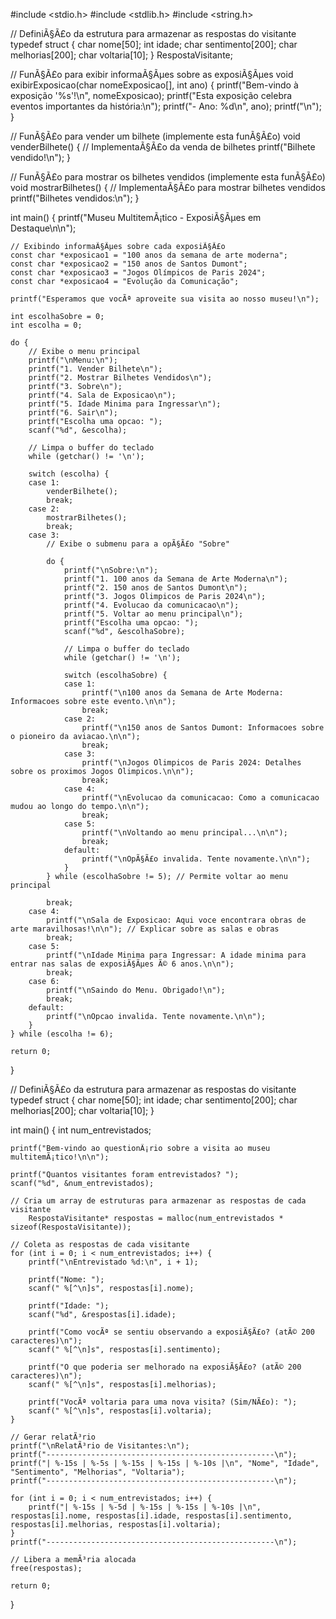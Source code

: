 #include <stdio.h>
#include <stdlib.h>
#include <string.h>

// DefiniÃ§Ã£o da estrutura para armazenar as respostas do visitante
typedef struct {
    char nome[50];
    int idade;
    char sentimento[200];
    char melhorias[200];
    char voltaria[10];
} RespostaVisitante;

// FunÃ§Ã£o para exibir informaÃ§Ãµes sobre as exposiÃ§Ãµes
void exibirExposicao(char nomeExposicao[], int ano) {
    printf("Bem-vindo à exposição '%s'!\n", nomeExposicao);
    printf("Esta exposição celebra eventos importantes da história:\n");
    printf("- Ano: %d\n", ano);
    printf("\n");
}

// FunÃ§Ã£o para vender um bilhete (implemente esta funÃ§Ã£o)
void venderBilhete() {
    // ImplementaÃ§Ã£o da venda de bilhetes
    printf("Bilhete vendido!\n");
}

// FunÃ§Ã£o para mostrar os bilhetes vendidos (implemente esta funÃ§Ã£o)
void mostrarBilhetes() {
    // ImplementaÃ§Ã£o para mostrar bilhetes vendidos
    printf("Bilhetes vendidos:\n");
}

int main() {
    printf("Museu MultitemÃ¡tico - ExposiÃ§Ãµes em Destaque\n\n");

    // Exibindo informaÃ§Ãµes sobre cada exposiÃ§Ã£o
    const char *exposicao1 = "100 anos da semana de arte moderna";
    const char *exposicao2 = "150 anos de Santos Dumont";
    const char *exposicao3 = "Jogos Olímpicos de Paris 2024";
    const char *exposicao4 = "Evolução da Comunicação";

    printf("Esperamos que vocÃª aproveite sua visita ao nosso museu!\n");

    int escolhaSobre = 0;
    int escolha = 0;

    do {
        // Exibe o menu principal
        printf("\nMenu:\n");
        printf("1. Vender Bilhete\n");
        printf("2. Mostrar Bilhetes Vendidos\n");
        printf("3. Sobre\n");
        printf("4. Sala de Exposicao\n");
        printf("5. Idade Minima para Ingressar\n");
        printf("6. Sair\n");
        printf("Escolha uma opcao: ");
        scanf("%d", &escolha);

        // Limpa o buffer do teclado
        while (getchar() != '\n');

        switch (escolha) {
        case 1:
            venderBilhete();
            break;
        case 2:
            mostrarBilhetes();
            break;
        case 3:
            // Exibe o submenu para a opÃ§Ã£o "Sobre"

            do {
                printf("\nSobre:\n");
                printf("1. 100 anos da Semana de Arte Moderna\n");
                printf("2. 150 anos de Santos Dumont\n");
                printf("3. Jogos Olimpicos de Paris 2024\n");
                printf("4. Evolucao da comunicacao\n");
                printf("5. Voltar ao menu principal\n");
                printf("Escolha uma opcao: ");
                scanf("%d", &escolhaSobre);

                // Limpa o buffer do teclado
                while (getchar() != '\n');

                switch (escolhaSobre) {
                case 1:
                    printf("\n100 anos da Semana de Arte Moderna: Informacoes sobre este evento.\n\n");
                    break;
                case 2:
                    printf("\n150 anos de Santos Dumont: Informacoes sobre o pioneiro da aviacao.\n\n");
                    break;
                case 3:
                    printf("\nJogos Olimpicos de Paris 2024: Detalhes sobre os proximos Jogos Olimpicos.\n\n");
                    break;
                case 4:
                    printf("\nEvolucao da comunicacao: Como a comunicacao mudou ao longo do tempo.\n\n");
                    break;
                case 5:
                    printf("\nVoltando ao menu principal...\n\n");
                    break;
                default:
                    printf("\nOpÃ§Ã£o invalida. Tente novamente.\n\n");
                }
            } while (escolhaSobre != 5); // Permite voltar ao menu principal

            break;
        case 4:
            printf("\nSala de Exposicao: Aqui voce encontrara obras de arte maravilhosas!\n\n"); // Explicar sobre as salas e obras
            break;
        case 5:
            printf("\nIdade Minima para Ingressar: A idade minima para entrar nas salas de exposiÃ§Ãµes Ã© 6 anos.\n\n");
            break;
        case 6:
            printf("\nSaindo do Menu. Obrigado!\n");
            break;
        default:
            printf("\nOpcao invalida. Tente novamente.\n\n");
        }
    } while (escolha != 6);

    return 0;
}


// DefiniÃ§Ã£o da estrutura para armazenar as respostas do visitante
typedef struct {
    char nome[50];
    int idade;
    char sentimento[200];
    char melhorias[200];
    char voltaria[10];
}

int main() {
    int num_entrevistados;

    printf("Bem-vindo ao questionÃ¡rio sobre a visita ao museu multitemÃ¡tico!\n\n");

    printf("Quantos visitantes foram entrevistados? ");
    scanf("%d", &num_entrevistados);

    // Cria um array de estruturas para armazenar as respostas de cada visitante
        RespostaVisitante* respostas = malloc(num_entrevistados * sizeof(RespostaVisitante));

    // Coleta as respostas de cada visitante
    for (int i = 0; i < num_entrevistados; i++) {
        printf("\nEntrevistado %d:\n", i + 1);

        printf("Nome: ");
        scanf(" %[^\n]s", respostas[i].nome);

        printf("Idade: ");
        scanf("%d", &respostas[i].idade);

        printf("Como vocÃª se sentiu observando a exposiÃ§Ã£o? (atÃ© 200 caracteres)\n");
        scanf(" %[^\n]s", respostas[i].sentimento);

        printf("O que poderia ser melhorado na exposiÃ§Ã£o? (atÃ© 200 caracteres)\n");
        scanf(" %[^\n]s", respostas[i].melhorias);

        printf("VocÃª voltaria para uma nova visita? (Sim/NÃ£o): ");
        scanf(" %[^\n]s", respostas[i].voltaria);
    }

    // Gerar relatÃ³rio
    printf("\nRelatÃ³rio de Visitantes:\n");
    printf("---------------------------------------------------\n");
    printf("| %-15s | %-5s | %-15s | %-15s | %-10s |\n", "Nome", "Idade", "Sentimento", "Melhorias", "Voltaria");
    printf("---------------------------------------------------\n");

    for (int i = 0; i < num_entrevistados; i++) {
        printf("| %-15s | %-5d | %-15s | %-15s | %-10s |\n", respostas[i].nome, respostas[i].idade, respostas[i].sentimento, respostas[i].melhorias, respostas[i].voltaria);
    }
    printf("---------------------------------------------------\n");

    // Libera a memÃ³ria alocada
    free(respostas);

    return 0;
}
